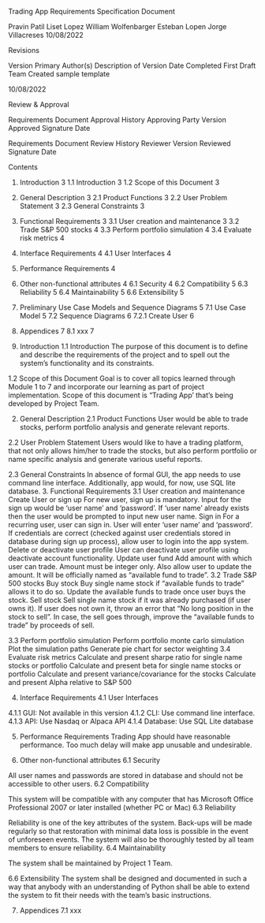 
Trading App
Requirements Specification
Document

Pravin Patil
Liset Lopez
William Wolfenbarger
Esteban Lopen
Jorge Villacreses
10/08/2022


Revisions


Version
Primary Author(s)
Description of Version
Date Completed
First Draft
Team
Created sample template

10/08/2022


Review & Approval

Requirements Document Approval History
Approving Party
Version Approved
Signature
Date



 
Requirements Document Review History
Reviewer
Version Reviewed
Signature
Date


Contents


1. Introduction	3
1.1 Introduction	3
1.2 Scope of this Document	3
2. General Description	3
2.1 Product Functions	3
2.2 User Problem Statement	3
2.3 General Constraints	3
3. Functional Requirements	3
3.1 User creation and maintenance	3
3.2 Trade S&P 500 stocks	4
3.3 Perform portfolio simulation	4
3.4 Evaluate risk metrics	4
4. Interface Requirements	4
4.1 User Interfaces	4
5. Performance Requirements	4
6. Other non-functional attributes	4
6.1 Security	4
6.2 Compatibility	5
6.3 Reliability	5
6.4 Maintainability	5
6.6 Extensibility	5
7. Preliminary Use Case Models and Sequence Diagrams	5
7.1 Use Case Model	5
7.2 Sequence Diagrams	6
7.2.1 Create User	6
8. Appendices	7
8.1 xxx	7


1. Introduction
1.1 Introduction
The purpose of this document is to define and describe the requirements of the project and to spell out the system’s functionality and its constraints.

1.2 Scope of this Document
Goal is to cover all topics learned through Module 1 to 7 and incorporate our learning as part of project implementation.
Scope of this document is “Trading App’ that’s being developed by Project Team.

2. General Description
2.1 Product Functions
User would be able to trade stocks, perform portfolio analysis and generate relevant reports.

2.2 User Problem Statement
Users would like to have a trading platform, that not only allows him/her to trade the stocks, but also perform portfolio or name specific analysis and generate various useful reports.

2.3 General Constraints
In absence of formal GUI, the app needs to use command line interface. Additionally, app would, for now, use SQL lite database.
3. Functional Requirements
3.1 User creation and maintenance
Create User or sign up
For new user, sign up is mandatory. Input for the sign up would be ‘user name’ and ‘password’. If ‘user name’ already exists then the user would be prompted to input new user name.
Sign in
For a recurring user, user can sign in. User will enter ‘user name’ and ‘password’. If credentials are correct (checked against user credentials stored in database during sign up process), allow user to login into the app system.
Delete or deactivate user profile
User can deactivate user profile using deactivate account functionality.
Update user fund
Add amount with which user can trade. Amount must be integer only. Also allow user to update the amount. It will be officially named as “available fund to trade”.
3.2 Trade S&P 500 stocks
Buy stock
Buy single name stock if “available funds to trade” allows it to do so. Update the available funds to trade once user buys the stock.
Sell stock
Sell single name stock if it was already purchased (if user owns it). If user does not own it, throw an error that “No long position in the stock to sell”. In case, the sell goes through, improve the “available funds to trade” by proceeds of sell.

3.3 Perform portfolio simulation
Perform portfolio monte carlo simulation
Plot the simulation paths
Generate pie chart for sector weighting
3.4 Evaluate risk metrics
Calculate and present sharpe ratio for single name stocks or portfolio
Calculate and present beta for single name stocks or portfolio
Calculate and present variance/covariance for the stocks
Calculate and present Alpha relative to S&P 500

4. Interface Requirements
4.1 User Interfaces


4.1.1 GUI: Not available in this version
4.1.2 CLI: Use command line interface.
4.1.3 API: Use Nasdaq or Alpaca API
4.1.4 Database: Use SQL Lite database 


5. Performance Requirements
Trading App should have reasonable performance. Too much delay will make app unusable and undesirable.


6. Other non-functional attributes
6.1 Security

All user names and passwords are stored in database and should not be accessible to other users.
6.2 Compatibility

This system will be compatible with any computer that has Microsoft Office Professional 2007 or later installed (whether PC or Mac)
6.3 Reliability

Reliability is one of the key attributes of the system. Back-ups will be made regularly so that restoration with minimal data loss is possible in the event of unforeseen events. The system will also be thoroughly tested by all team members to ensure reliability.
6.4 Maintainability

The system shall be maintained by Project 1 Team.

6.6 Extensibility
The system shall be designed and documented in such a way that anybody with an understanding of Python shall be able to extend the system to fit their needs with the team’s basic instructions.


7. Appendices
7.1 xxx  
